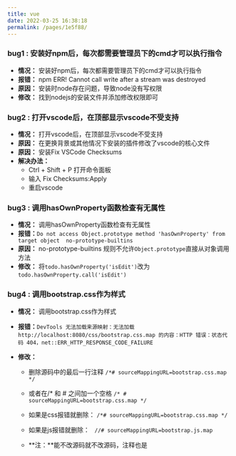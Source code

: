```yaml
---
title: vue
date: 2022-03-25 16:38:18
permalink: /pages/1e5f88/
---
```

### bug1 : 安装好npm后，每次都需要管理员下的cmd才可以执行指令

- **情况：** 安装好npm后，每次都需要管理员下的cmd才可以执行指令
- **报错：** npm ERR! Cannot call write after a stream was destroyed
- **原因：** 安装时node存在问题，导致node没有写权限
- **修改：** 找到nodejs的安装文件并添加修改权限即可



### bug2 : 打开vscode后，在顶部显示vscode不受支持

- **情况：** 打开vscode后，在顶部显示vscode不受支持
- **原因：** 在更换背景或其他情况下安装的插件修改了vscode的核心文件
- **原因：** 安装Fix VSCode Checksums
- **解决办法：** 
  - Ctrl + Shift + P 打开命令面板
  - 输入 Fix Checksums:Apply
  - 重启vscode



### bug3 : 调用hasOwnProperty函数检查有无属性

- **情况：** 调用hasOwnProperty函数检查有无属性
- **报错：**`Do not access Object.prototype method 'hasOwnProperty' from target object  no-prototype-builtins`
- **原因：** no-prototype-builtins 规则不允许`Object.prototype`直接从对象调用方法
- **修改：** 将`todo.hasOwnProperty('isEdit')`改为`todo.hasOwnProperty.call('isEdit')`



### bug4 : 调用bootstrap.css作为样式

- **情况：** 调用bootstrap.css作为样式

- **报错：**`DevTools 无法加载来源映射：无法加载 http://localhost:8080/css/bootstrap.css.map 的内容：HTTP 错误：状态代码 404，net::ERR_HTTP_RESPONSE_CODE_FAILURE`

- **修改：**

  - 删除源码中的最后一行注释 `/*# sourceMappingURL=bootstrap.css.map */` 
  - 或者在/* 和 # 之间加一个空格 `/* # sourceMappingURL=bootstrap.css.map */ `
  - 如果是css报错就删除：
    `/*# sourceMappingURL=bootstrap.css.map */`

  - 如果是js报错就删除：
    ` //# sourceMappingURL=bootstrap.js.map`
  - **注：**能不改源码就不改源码，注释也是